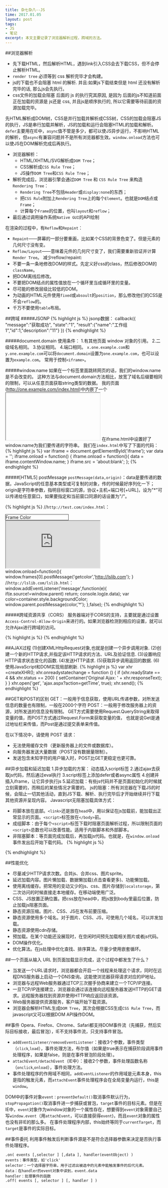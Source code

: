 ```yaml
---
title: 杂七杂八--JS
time: 2017.01.05
layout: post
tags:
- JS
- 笔记
excerpt: 本文主要记录了浏览器解析过程，跨域的方法。
---
```


##浏览器解析
* 先下载HTML，然后解析HTML，遇到link引入CSS会去下载CSS，但不会停止解析HTML。
* `render tree` 必须等到 css 解析完毕才会构建。
* js的下载也不会阻塞 html 的解析. 并且:如果js下载结束但是 html 还没有解析完毕的话, 那么js会先执行。
* css文件的加载会阻塞 后面的 js 的执行究其原因, 是因为 后面的js不知道前面正在加载的资源是 js还是 css, 并且js是顺序执行的, 所以它需要等待前面的资源加载完毕。

先HTML解析成DOM树，CSS是并行加载并解析成CSS树，CSS的加载会阻塞JS的执行，JS是串行加载并解析，JS的加载和运行会阻塞HTML的加载和解析。`defer`主要用在IE中，`async`值不管是多少，都可以使JS异步运行，不影响HTML的解析，但`async`有兼容问题并不是所有浏览器都生效。`window.onload`方法也可以使JS在DOM解析完成后再执行。

* 浏览器解析：
    *  HTML/XHTML/SVG解析成`DOM Tree`；
    *  CSS解析成`CSS Rule Tree`；
    *  JS操作`DOM Tree`和`CSS Rule Tree`；
* 解析完成后，浏览器引擎会通过`DOM Tree` 和 `CSS Rule Tree` 来构造 `Rendering Tree`：
    *  `Rendering Tree`不包括`Header`或`display:none`的东西；
    *  把`CSS Rule`附加上`Rendering Tree`上的每个`Element`。也就是`DOM`结点或`Frame`；
    *  计算每个`Frame`的位置，也叫`layout`和`reflow`；
* 最后通过调用操作系统`Native GUI`的API绘制

在渲染的过程中，有`Reflow`和`Repaint`：

* `Repaint`——屏幕的一部分要重画，比如某个CSS的背景色变了。但是元素的几何尺寸没有变。
* `Reflow/Layout`——意味着元件的几何尺寸变了，我们需要重新验证并计算`Render Tree`。
减少reflow/repaint:
* 不要一条一条地修改DOM的样式。先定义好css的class，然后修改DOM的`className`。
* 把DOM离线后修改。
* 不要把DOM结点的属性值放在一个循环里当成循环里的变量。
* 尽可能的修改层级比较低的DOM。
* 为动画的HTML元件使用`fixed`或`absoult`的`position`，那么修改他们的CSS是不会`reflow`的。
* 千万不要使用`table`布局。

##跨域
#####JSONP
{% highlight js %}
	<script>
	    function getWeather(data) {
	        console.log(data);
	    }
	</script><script src="http://x.y.com/xx.js">   
	//http://x.y.com/xx.js的文件内容getWeather({"城市":"北京","天气":"大雾"});
	function getBooks(){
	    var script=document.createElement('script');
	    script.setAttribute('type','text/javascript');
	    script.setAttribute('src','http://test.com/bookservice.php?callback=displayBooks');
	    document.body.appendChild(script);
	}
	getBooks();
{% endhighlight %}
如果是jQuery可以这么解决：
{% highlight js %}
	function getBooks(){
	    $.ajax({
	        type:'get',
	        url:'http://test.com/bookservice.php',
	        dataType:'jsonp',
	        jsonp:'callback',
	        jsonpCallback:'displayBooks'
	    });
	}
	//如果想用别的回调函数名，可以加一个参数jsonp，比如{jsonp:'onJsonPLoad'}会导致将"onJsonPLoad=?"传给服务器或者用getJSON，它可以自动判断是否跨域
	<script type="text/javascript">
	    $.getJSON('http://example.com/data.php?callback=?,function(jsondata)'){
	        //处理获得的json数据
	    });
	</script>
	jsonp数据：
	callback({
	    "message":"获取成功",
	    "state":"1",
	    "result":{"name":"工作组1","id":1,"description":"11"}
	})
{% endhighlight %}

#####document.domain
	使用条件：
	1.有其他页面 window 对象的引用。
	2.二级域名相同。
	3.协议相同。
	4.端口相同。
`x.one.example.com`和`y.one.example.com`可以将`document.domain`设置为`one.example.com`，也可以设置为`example.com`。
常用于控制`<iframe>`。

#####window.name
	如果在一个标签里面跳转网页的话，我们的window.name是不会改变的。
	这种方法与document.domain方法相比，放宽了域名后缀要相同的限制，可以从任意页面获取string类型的数据。
	我的页面(http://one.example.com/index.html)中内嵌了一个<iframe>：
	<iframe id="iframe" src="http://omg.com/iframe.html"></iframe>
	在iframe.html中设置好了window.name为我们要传递的字符串。
我们在`index.html`中写了下面的代码：
{% highlight js %}
	var iframe = document.getElementById('iframe');
	var data = '';
	iframe.onload = function() {
	    iframe.onload = function(){
	        data = iframe.contentWindow.name;
	    }
	    iframe.src = 'about:blank';
	};
{% endhighlight %}

#####[HTML5] postMessage
`postMessage(data,origin)`：data是要传递的数据，JavaScript的任意基本类型或可复制的对象，传的时候最好序列化一下；origin是字符串参数，指明目标窗口的源，协议+主机+端口号[+URL]，设为"*"可以传递给任意窗口，如果要指定和当前窗口同源的话设置为"/"。

{% highlight js %}
	//`http://test.com/index.html`：
	<div style="width:200px; float:left; margin-right:200px;border:solid 1px #333;">
	    <div id="color">Frame Color</div>
	</div>
	<div>
	     <iframe id="child" src="http://lsLib.com/lsLib.html"></iframe>
	</div>
	window.onload=function(){
	     window.frames[0].postMessage('getcolor','http://lslib.com');
	}
	//`http://lslib.com/lslib.html`：
	window.addEventListener('message',function(e){
	     if(e.source!=window.parent) return;
	     console.log(e.data);
	     var color=container.style.backgroundColor;
	     window.parent.postMessage(color,'*');
	},false);
{% endhighlight %}


#####跨域资源共享（CORS）
服务器端对于CORS的支持，主要就是通过设置`Access-Control-Allow-Origin`来进行的。如果浏览器检测到相应的设置，就可以允许Ajax进行跨域的访问。

{% highlight js %}
	<script type="text/javascript">
	    var xhr = new XMLHttpRequest();
	    xhr.open("GET", "http://segmentfault.com/u/trigkit4/",true);
	    xhr.send();
	</script>
{% endhighlight %}

##AJAX过程
	(1)创建XMLHttpRequest对象,也就是创建一个异步调用对象.
	(2)创建一个新的HTTP请求,并指定该HTTP请求的方法、URL及验证信息.
	(3)设置响应HTTP请求状态变化的函数.
	(4)发送HTTP请求.
	(5)获取异步调用返回的数据.
	(6)使用JavaScript和DOM实现局部刷新.
{% highlight js %}
	var xhr =createXHR();
	xhr.onreadystatechange = function () {
	    if (xhr.readyState == 4 && xhr.status == 200) {
	        setContainer('Original Ajax: ' + xhr.responseText);
	    }
	}
	xhr.open('get', 'ajax.aspx?action=getTime', true);
	xhr.send();
{% endhighlight %}

##GET和POST的区别
	GET：一般用于信息获取，使用URL传递参数，对所发送信息的数量也有限制，一般在2000个字符
	POST：一般用于修改服务器上的资源，对所发送的信息没有限制。
	GET方式需要使用Request.QueryString来取得变量的值，而POST方式通过Request.Form来获取变量的值，
	也就是说Get是通过地址栏来传值，而Post是通过提交表单来传值。

在以下情况中，请使用 POST 请求：

* 无法使用缓存文件（更新服务器上的文件或数据库）。
* 向服务器发送大量数据（POST没有数据量限制）。
* 发送包含未知字符的用户输入时，POST比GET更稳定也更可靠。

##异步加载和延迟加载
	1.异步加载的方案： 动态插入script标签
	2.通过ajax去获取js代码，然后通过eval执行
	3.script标签上添加defer或者async属性
	4.创建并插入iframe，让它异步执行js
	5.延迟加载：有些js代码并不是页面初始化的时候就立刻需要的，而稍后的某些情况才需要的。
js的阻塞：所有浏览器在下载JS的时候，会阻止一切其他活动，直到JS下载、解析、执行完毕后才开始继续并行下载其他资源并呈现内容。
Javascript无阻塞加载具体方式：

* 将脚本放在底部。`<link>`还是放在`head`中，用以保证在js加载前，能加载出正常显示的页面。`<script>`标签放在`</body>`前。
* 成组脚本：由于每个`<script>`标签下载时阻塞页面解析过程，所以限制页面的`<script>`总数也可以改善性能。适用于内联脚本和外部脚本。
* 非阻塞脚本：等页面完成加载后，再加载js代码。也就是，在`window.onload`事件发出后开始下载代码。
{% highlight js %}
	<script>
		var script=document.createElement("script");
		script.type="text/javascript";
		script.src="file.js";
		document.getElementsByTagName("head")[0].appendChild(script);
	</script> 
{% endhighlight %}

##性能优化  
* 尽量减少HTTP请求次数。合并js、合并css、图片sprite。
* 延迟加载内容。图片懒加载、数据懒加载(点击查看更多)、功能懒加载。
* 使用离线缓存。把常用的变动又少的js、css、图片存储到`localstorage`，第二次访问的时候直接走本地缓存。在移动端使用广泛。
* CSS、JS放置正确位置。把css放在head中，把js放到body里最后位置，防止加载js阻塞页面。
* 静态资源压缩。图片、CSS、JS在发布前要压缩。
* 静态资源使用多个域名。对于图片、CSS、JS，可使用几个域名，可以并发加载。
* 静态资源使用cdn存储。
* 预加载。在某个功能还没展现时，在空闲时间预先加载相关图片或者js代码。
* DOM操作优化。
* 优化算法。在js处理中优化查找、排序算法。尽量少使用嵌套循环。

##一个页面从输入 URL 到页面加载显示完成，这个过程中都发生了什么？
* 当发送一个URL请求时，浏览器都会开启一个线程来处理这个请求，同时在远程DNS服务器上启动一个DNS查询。这能使浏览器获得请求对应的IP地址。
* 浏览器与远程Web服务器通过TCP三次握手协商来建立一个TCP/IP连接。
* 一旦TCP/IP连接建立，浏览器会通过该连接向远程服务器发送HTTP的GET请求。远程服务器找到资源并使用HTTP响应返回该资源。
* Web服务器提供资源服务，客户端开始下载资源。
* 浏览器会解析HTML生成`DOM Tree`，其次会根据CSS生成`CSS Rule Tree`，而javascript又可以根据DOM API操作DOM。

##事件
Opera、Firefox、Chrome、Safari都支持DOM事件流（先捕获，然后实际目标接收，最后冒泡），IE不支持事件流，只支持事件冒泡。

* `addEventListener/removeEventListener`：接收3个参数，事件类型（`click`,`load`），事件处理方法，布尔值（如果是true表示在捕获阶段调用事件处理程序，如果是false，则是在事件冒泡阶段处理）。
* `attachEvent/detachEvent`（IE中）：接收2个参数，事件处理函数名称（`onclick`,`onload`），事件处理方法。
* 事件处理程序的作用域不相同，`addEventListener`的作用域是元素本身，this是指的触发元素，而`attachEvent`事件处理程序会在全局变量内运行，this是`window`。

DOM中的事件对象`event：preventDefault()`取消事件默认行为，`stopPropagation()`取消事件进一步捕获或冒泡，`target`事件的目标元素。但是在IE中，`event`对象作为window对象的一个属性存在，想要得到`event`对象需要自己写`window.event`（用`attachEvent`，可以直接获得`event`)，而且`event`对象的属性也没有非IE的那么多。
在事件处理程序内部，this始终等同于`currentTarget`，而`target`是事件的实际目标。

##事件委托
利用事件触发后判断事件源是不是符合选择器参数来决定是否执行事件处理程序。

	.on( events [,selector ] [,data ], handler(eventObject) )
	events：事件类型，如'click'
	selector：一个选择器字符串，用于过滤出被选中的元素中能触发事件的后代元素。
	data：在handler的event对象中读到，event.data
	handler：处理事件的函数
	.off( events [, selector ] [, handler ] )
